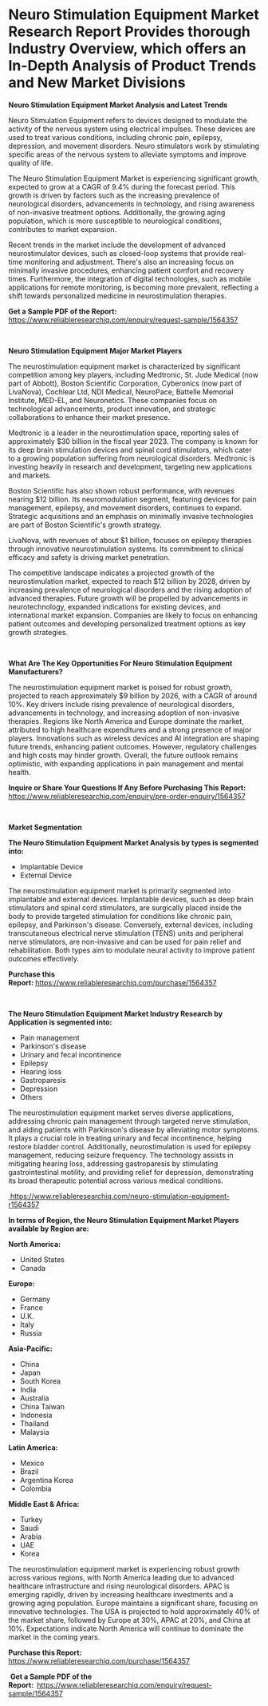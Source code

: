 <p><h1>Neuro Stimulation Equipment Market Research Report Provides thorough Industry Overview, which offers an In-Depth Analysis of Product Trends and New Market Divisions</h1></p><p><strong>Neuro Stimulation Equipment Market Analysis and Latest Trends</strong></p>
<p><p>Neuro Stimulation Equipment refers to devices designed to modulate the activity of the nervous system using electrical impulses. These devices are used to treat various conditions, including chronic pain, epilepsy, depression, and movement disorders. Neuro stimulators work by stimulating specific areas of the nervous system to alleviate symptoms and improve quality of life.</p><p>The Neuro Stimulation Equipment Market is experiencing significant growth, expected to grow at a CAGR of 9.4% during the forecast period. This growth is driven by factors such as the increasing prevalence of neurological disorders, advancements in technology, and rising awareness of non-invasive treatment options. Additionally, the growing aging population, which is more susceptible to neurological conditions, contributes to market expansion.</p><p>Recent trends in the market include the development of advanced neurostimulator devices, such as closed-loop systems that provide real-time monitoring and adjustment. There's also an increasing focus on minimally invasive procedures, enhancing patient comfort and recovery times. Furthermore, the integration of digital technologies, such as mobile applications for remote monitoring, is becoming more prevalent, reflecting a shift towards personalized medicine in neurostimulation therapies.</p></p>
<p><strong>Get a Sample PDF of the Report:&nbsp;</strong> <a href="https://www.reliableresearchiq.com/enquiry/request-sample/1564357?utm_campaign=1842&utm_medium=2&utm_source=Github&utm_content=ia&utm_term=14042025&utm_id=neuro-stimulation-equipment">https://www.reliableresearchiq.com/enquiry/request-sample/1564357</a></p>
<p>&nbsp;</p>
<p><strong>Neuro Stimulation Equipment Major Market Players</strong></p>
<p><p>The neurostimulation equipment market is characterized by significant competition among key players, including Medtronic, St. Jude Medical (now part of Abbott), Boston Scientific Corporation, Cyberonics (now part of LivaNova), Cochlear Ltd, NDI Medical, NeuroPace, Battelle Memorial Institute, MED-EL, and Neuronetics. These companies focus on technological advancements, product innovation, and strategic collaborations to enhance their market presence.</p><p>Medtronic is a leader in the neurostimulation space, reporting sales of approximately $30 billion in the fiscal year 2023. The company is known for its deep brain stimulation devices and spinal cord stimulators, which cater to a growing population suffering from neurological disorders. Medtronic is investing heavily in research and development, targeting new applications and markets.</p><p>Boston Scientific has also shown robust performance, with revenues nearing $12 billion. Its neuromodulation segment, featuring devices for pain management, epilepsy, and movement disorders, continues to expand. Strategic acquisitions and an emphasis on minimally invasive technologies are part of Boston Scientific's growth strategy.</p><p>LivaNova, with revenues of about $1 billion, focuses on epilepsy therapies through innovative neurostimulation systems. Its commitment to clinical efficacy and safety is driving market penetration.</p><p>The competitive landscape indicates a projected growth of the neurostimulation market, expected to reach $12 billion by 2028, driven by increasing prevalence of neurological disorders and the rising adoption of advanced therapies. Future growth will be propelled by advancements in neurotechnology, expanded indications for existing devices, and international market expansion. Companies are likely to focus on enhancing patient outcomes and developing personalized treatment options as key growth strategies.</p></p>
<p>&nbsp;</p>
<p><strong>What Are The Key Opportunities For Neuro Stimulation Equipment Manufacturers?</strong></p>
<p><p>The neurostimulation equipment market is poised for robust growth, projected to reach approximately $9 billion by 2026, with a CAGR of around 10%. Key drivers include rising prevalence of neurological disorders, advancements in technology, and increasing adoption of non-invasive therapies. Regions like North America and Europe dominate the market, attributed to high healthcare expenditures and a strong presence of major players. Innovations such as wireless devices and AI integration are shaping future trends, enhancing patient outcomes. However, regulatory challenges and high costs may hinder growth. Overall, the future outlook remains optimistic, with expanding applications in pain management and mental health.</p></p>
<p><strong>Inquire or Share Your Questions If Any Before Purchasing This Report:</strong> <a href="https://www.reliableresearchiq.com/enquiry/pre-order-enquiry/1564357?utm_campaign=1842&utm_medium=2&utm_source=Github&utm_content=ia&utm_term=14042025&utm_id=neuro-stimulation-equipment">https://www.reliableresearchiq.com/enquiry/pre-order-enquiry/1564357</a></p>
<p>&nbsp;</p>
<p><strong>Market Segmentation</strong></p>
<p><strong>The Neuro Stimulation Equipment Market Analysis by types is segmented into:</strong></p>
<p><ul><li>Implantable Device</li><li>External Device</li></ul></p>
<p><p>The neurostimulation equipment market is primarily segmented into implantable and external devices. Implantable devices, such as deep brain stimulators and spinal cord stimulators, are surgically placed inside the body to provide targeted stimulation for conditions like chronic pain, epilepsy, and Parkinson's disease. Conversely, external devices, including transcutaneous electrical nerve stimulation (TENS) units and peripheral nerve stimulators, are non-invasive and can be used for pain relief and rehabilitation. Both types aim to modulate neural activity to improve patient outcomes effectively.</p></p>
<p><strong>Purchase this Report:&nbsp;</strong><a href="https://www.reliableresearchiq.com/purchase/1564357?utm_campaign=1842&utm_medium=2&utm_source=Github&utm_content=ia&utm_term=14042025&utm_id=neuro-stimulation-equipment">https://www.reliableresearchiq.com/purchase/1564357</a></p>
<p>&nbsp;</p>
<p><strong>The Neuro Stimulation Equipment Market Industry Research by Application is segmented into:</strong></p>
<p><ul><li>Pain management</li><li>Parkinson's disease</li><li>Urinary and fecal incontinence</li><li>Epilepsy</li><li>Hearing loss</li><li>Gastroparesis</li><li>Depression</li><li>Others</li></ul></p>
<p><p>The neurostimulation equipment market serves diverse applications, addressing chronic pain management through targeted nerve stimulation, and aiding patients with Parkinson's disease by alleviating motor symptoms. It plays a crucial role in treating urinary and fecal incontinence, helping restore bladder control. Additionally, neurostimulation is used for epilepsy management, reducing seizure frequency. The technology assists in mitigating hearing loss, addressing gastroparesis by stimulating gastrointestinal motility, and providing relief for depression, demonstrating its broad therapeutic potential across various medical conditions.</p></p>
<p><a href="https://www.reliableresearchiq.com/neuro-stimulation-equipment-r1564357?utm_campaign=1842&utm_medium=2&utm_source=Github&utm_content=ia&utm_term=14042025&utm_id=neuro-stimulation-equipment">&nbsp;https://www.reliableresearchiq.com/neuro-stimulation-equipment-r1564357</a></p>
<p><strong>In terms of Region, the Neuro Stimulation Equipment Market Players available by Region are:</strong></p>
<p>
    <p> <strong> North America: </strong>
        <ul>
            <li>United States</li>
            <li>Canada</li>
        </ul>
        </p> 
    <p> <strong> Europe: </strong>
        <ul>
            <li>Germany</li>
            <li>France</li>
            <li>U.K.</li>
            <li>Italy</li>
            <li>Russia</li>
        </ul>
        </p> 
    <p> <strong> Asia-Pacific: </strong>
        <ul>
            <li>China</li>
            <li>Japan</li>
            <li>South Korea</li>
            <li>India</li>
            <li>Australia</li>
            <li>China Taiwan</li>
            <li>Indonesia</li>
            <li>Thailand</li>
            <li>Malaysia</li>
        </ul>
        </p> 
    <p> <strong> Latin America: </strong>
        <ul>
            <li>Mexico</li>
            <li>Brazil</li>
            <li>Argentina Korea</li>
            <li>Colombia</li>
        </ul>
        </p> 
    <p> <strong> Middle East & Africa: </strong>
        <ul>
            <li>Turkey</li>
            <li>Saudi</li>
            <li>Arabia</li>
            <li>UAE</li>
            <li>Korea</li>
        </ul>
    </p>
    </p>
<p><p>The neurostimulation equipment market is experiencing robust growth across various regions, with North America leading due to advanced healthcare infrastructure and rising neurological disorders. APAC is emerging rapidly, driven by increasing healthcare investments and a growing aging population. Europe maintains a significant share, focusing on innovative technologies. The USA is projected to hold approximately 40% of the market share, followed by Europe at 30%, APAC at 20%, and China at 10%. Expectations indicate North America will continue to dominate the market in the coming years.</p></p>
<p><strong>Purchase this Report: </strong><a href="https://www.reliableresearchiq.com/purchase/1564357?utm_campaign=1842&utm_medium=2&utm_source=Github&utm_content=ia&utm_term=14042025&utm_id=neuro-stimulation-equipment">https://www.reliableresearchiq.com/purchase/1564357</a></p>
<p>&nbsp;<strong>Get a Sample PDF of the Report:&nbsp;&nbsp;</strong><a href="https://www.reliableresearchiq.com/enquiry/request-sample/1564357?utm_campaign=1842&utm_medium=2&utm_source=Github&utm_content=ia&utm_term=14042025&utm_id=neuro-stimulation-equipment">https://www.reliableresearchiq.com/enquiry/request-sample/1564357</a></p>
<p><strong></strong></p>
<p><p></p><p></p><p></p></p>